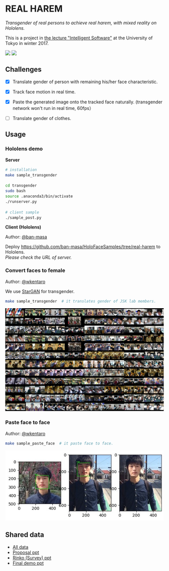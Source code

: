 # REAL HAREM

*Transgender of real persons to achieve real harem, with mixed reality on Hololens.*

This is a project in
[the lecture "Intelligent Software"](http://www.mi.t.u-tokyo.ac.jp/ushiku/lectures/is/)
at the University of Tokyo in winter 2017.

<img src="https://drive.google.com/uc?id=1TiDzASgw_E70PSEJIX5rvML-uQ83a9_8" width="50%" /> <img src="https://drive.google.com/uc?id=174cjyuSrj47D5s_xmSQnbSmXM75WcvHG" width="36.5%" />


## Challenges

- [x] Translate gender of person with remaining his/her face characteristic.
- [x] Track face motion in real time.
- [x] Paste the generated image onto the tracked face naturally. (transgender network won't run in real time, 60fps）
- [ ] Translate gender of clothes.


## Usage


### Hololens demo

**Server**

```bash
# installation
make sample_transgender

cd transgender
sudo bash
source .anaconda3/bin/activate
./runserver.py

# client sample
./sample_post.py
```

**Client (Hololens)**

Author: [@ban-masa](https://github.com/ban-masa)

Deploy https://github.com/ban-masa/HoloFaceSamples/tree/real-harem to Hololens.  
*Please check the URL of server.*


### Convert faces to female

Author: [@wkentaro](https://github.com/wkentaro)

We use [StarGAN](https://github.com/yunjey/StarGAN) for transgender.

```bash
make sample_transgender  # it translates gender of JSK lab members.
```

![](.readme/stargan_transgender_jsk.jpg)


### Paste face to face

Author: [@wkentaro](https://github.com/wkentaro)

```bash
make sample_paste_face  # it paste face to face.
```

![](.readme/face2face_wkentaro.jpg)


## Shared data

- [All data](https://drive.google.com/open?id=1H8EkgFOWPfjuBbdn_w3cQhvdkZgLp7vo)
- [Proposal ppt](https://drive.google.com/open?id=1H8NVqHPfGqQhsGrGBs5R1TFWZF2E-VRV)
- [Rinko (Survey) ppt](https://drive.google.com/open?id=1c0P3DTVWtyem8r3Z6t-XENbdEOkhSJTk)
- [Final demo ppt](https://drive.google.com/open?id=141NIbCRpNpCgqckLlYkeq5hXzsmcRZqx)
